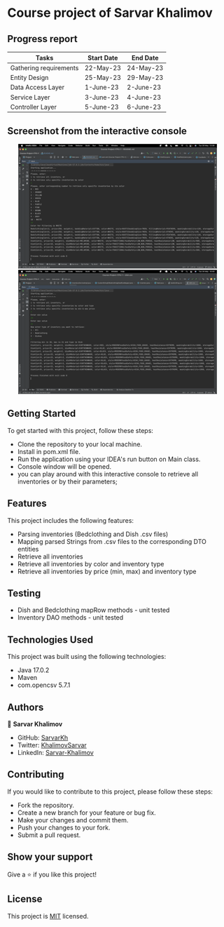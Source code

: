 # Course project of Sarvar Khalimov

## Progress report

| Tasks                  | Start Date | End Date  |
|------------------------|------------|-----------|
| Gathering requirements | 22-May-23  | 24-May-23 |
| Entity Design          | 25-May-23  | 29-May-23 |
| Data Access Layer      | 1-June-23  | 2-June-23 |
| Service Layer          | 3-June-23  | 4-June-23 |
| Controller Layer       | 5-June-23  | 6-June-23 |

## Screenshot from the interactive console

<div style="display: flex; flex-wrap: wrap">
<div align="center">
  <img src="image/01_console.png?raw=true" width="90%" height="auto"/>
  <img src="image/02_console.png?raw=true" width="90%" height="auto"/>
</div>
</div>


## Getting Started
To get started with this project, follow these steps:

- Clone the repository to your local machine.
- Install in pom.xml file.
- Run the application using your IDEA's run button on Main class.
- Console window will be opened.
- you can play around with this interactive console to retrieve all inventories or by their parameters;

## Features
This project includes the following features:

- Parsing inventories (Bedclothing and Dish .csv files)
- Mapping parsed Strings from .csv files to the corresponding DTO entities
- Retrieve all inventories
- Retrieve all inventories by color and inventory type
- Retrieve all inventories by price (min, max) and inventory type

## Testing
- Dish and Bedclothing mapRow methods - unit tested
- Inventory DAO methods - unit tested

## Technologies Used
This project was built using the following technologies:

- Java 17.0.2
- Maven
- com.opencsv 5.7.1

## Authors

👤 **Sarvar Khalimov**

- GitHub: [SarvarKh](https://github.com/SarvarKh)
- Twitter: [KhalimovSarvar](https://twitter.com/KhalimovSarvar)
- LinkedIn: [Sarvar-Khalimov](https://www.linkedin.com/in/sarvar-khalimov/)


## Contributing
If you would like to contribute to this project, please follow these steps:

- Fork the repository.
- Create a new branch for your feature or bug fix.
- Make your changes and commit them.
- Push your changes to your fork.
- Submit a pull request.

## Show your support
Give a ⭐️ if you like this project!

## License
This project is [MIT](./MIT.md) licensed.
